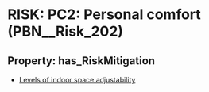 # RISK: __PC2: Personal comfort__ (PBN__Risk_202)

## Property: has_RiskMitigation

* [Levels of indoor space adjustability](PBN__RiskMitigation_241)

